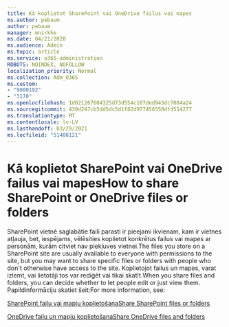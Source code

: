 ```yaml
---
title: Kā koplietot SharePoint vai OneDrive failus vai mapes
ms.author: pebaum
author: pebaum
manager: mnirkhe
ms.date: 04/21/2020
ms.audience: Admin
ms.topic: article
ms.service: o365-administration
ROBOTS: NOINDEX, NOFOLLOW
localization_priority: Normal
ms.collection: Adm_O365
ms.custom:
- "9000192"
- "3170"
ms.openlocfilehash: 1d021267604325d73d554c107ded943dc7084a24
ms.sourcegitcommit: 430d247cb5dd5dc5d1f82d977456558dfd514277
ms.translationtype: MT
ms.contentlocale: lv-LV
ms.lasthandoff: 03/29/2021
ms.locfileid: "51408121"
---
```

# <a name="how-to-share-sharepoint-or-onedrive-files-or-folders"></a><span data-ttu-id="3b6f4-102">Kā koplietot SharePoint vai OneDrive failus vai mapes</span><span class="sxs-lookup"><span data-stu-id="3b6f4-102">How to share SharePoint or OneDrive files or folders</span></span>

<span data-ttu-id="3b6f4-103">SharePoint vietnē saglabātie faili parasti ir pieejami ikvienam, kam ir vietnes atļauja, bet, iespējams, vēlēsities koplietot konkrētus failus vai mapes ar personām, kurām citviet nav piekļuves vietnei.</span><span class="sxs-lookup"><span data-stu-id="3b6f4-103">The files you store on a SharePoint site are usually available to everyone with permissions to the site, but you may want to share specific files or folders with people who don't otherwise have access to the site.</span></span> <span data-ttu-id="3b6f4-104">Koplietojot failus un mapes, varat izlemt, vai lietotāji tos var rediģēt vai tikai skatīt.</span><span class="sxs-lookup"><span data-stu-id="3b6f4-104">When you share files and folders, you can decide whether to let people edit or just view them.</span></span> <span data-ttu-id="3b6f4-105">Papildinformāciju skatiet šeit:</span><span class="sxs-lookup"><span data-stu-id="3b6f4-105">For more information, see:</span></span>

[<span data-ttu-id="3b6f4-106">SharePoint failu vai mapju koplietošana</span><span class="sxs-lookup"><span data-stu-id="3b6f4-106">Share SharePoint files or folders</span></span>](https://support.office.com/article/1fe37332-0f9a-4719-970e-d2578da4941c)

[<span data-ttu-id="3b6f4-107">OneDrive failu un mapju koplietošana</span><span class="sxs-lookup"><span data-stu-id="3b6f4-107">Share OneDrive files and folders</span></span>](https://support.microsoft.com/office/share-onedrive-files-and-folders-9fcc2f7d-de0c-4cec-93b0-a82024800c07?ui=en-US&rs=en-US&ad=US&storagetype=stage)